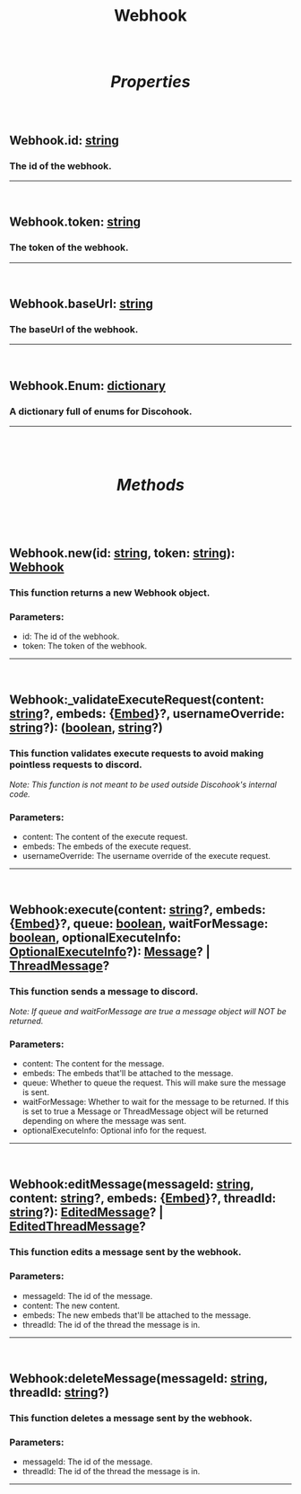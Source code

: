 # <p align = "center">**Webhook**</p>

<br>

# <p align = "center">*Properties*</p>

<br>

## <p align = "left">**Webhook.id**: [string](https://create.roblox.com/docs/scripting/luau/strings)</p>
### <p align = "left">The id of the webhook.</p>
---
<br>

## <p align = "left">**Webhook.token**: [string](https://create.roblox.com/docs/scripting/luau/strings)</p>
### <p align = "left">The token of the webhook.</p>
---
<br>

## <p align = "left">**Webhook.baseUrl**: [string](https://create.roblox.com/docs/scripting/luau/strings)</p>
### <p align = "left">The baseUrl of the webhook.</p>
---
<br>

## <p align = "left">**Webhook.Enum**: [dictionary](https://create.roblox.com/docs/scripting/luau/tables#dictionaries)</p>
### <p align = "left">A dictionary full of enums for Discohook.</p>
---

<br>
<br>

# <p align = "center">*Methods*</p>

<br>
<br>

## <p align = "left">**Webhook.new**(id: [string](https://create.roblox.com/docs/scripting/luau/strings), token: [string](https://create.roblox.com/docs/scripting/luau/strings)): [Webhook](/docs/Webhook.md)</p>
### <p align = "left">This function returns a new Webhook object.</p>

### <p align = "left">Parameters:<p>

- id: The id of the webhook.
- token: The token of the webhook.
---
<br>

## <p align = "left">**Webhook:_validateExecuteRequest**(content: [string](https://create.roblox.com/docs/scripting/luau/strings)?, embeds: {[Embed](/docs/Embed.md)}?, usernameOverride: [string](https://create.roblox.com/docs/scripting/luau/strings)?): ([boolean](https://create.roblox.com/docs/scripting/luau/booleans), [string](https://create.roblox.com/docs/scripting/luau/strings)?)</p>
### <p align = "left">This function validates execute requests to avoid making pointless requests to discord.</p>

*<p align = "left">Note: This function is not meant to be used outside Discohook's internal code.</p>*

### <p align = "left">Parameters:<p>

- content: The content of the execute request.
- embeds: The embeds of the execute request.
- usernameOverride: The username override of the execute request.
---
<br>

## <p align = "left">**Webhook:execute**(content: [string](https://create.roblox.com/docs/scripting/luau/strings)?, embeds: {[Embed](/docs/Embed.md)}?, queue: [boolean](https://create.roblox.com/docs/scripting/luau/booleans), waitForMessage: [boolean](https://create.roblox.com/docs/scripting/luau/booleans), optionalExecuteInfo: [OptionalExecuteInfo](/docs/OptionalExecuteInfo.md)?): [Message](/docs/Message.md)? | [ThreadMessage](/docs/ThreadMessage.md)?</p>
### <p align = "left">This function sends a message to discord.</p>

*<p align = "left">Note: If queue and waitForMessage are true a message object will NOT be returned.</p>*

### <p align = "left">Parameters:<p>

- content: The content for the message.
- embeds: The embeds that'll be attached to the message.
- queue: Whether to queue the request. This will make sure the message is sent.
- waitForMessage: Whether to wait for the message to be returned. If this is set to true a Message or ThreadMessage object will be returned depending on where the message was sent.
- optionalExecuteInfo: Optional info for the request.

---
<br>

## <p align = "left">**Webhook:editMessage**(messageId: [string](https://create.roblox.com/docs/scripting/luau/strings), content: [string](https://create.roblox.com/docs/scripting/luau/strings)?, embeds: {[Embed]((/docs/Embed.md))}?, threadId: [string](https://create.roblox.com/docs/scripting/luau/strings)?): [EditedMessage](/docs/EditedMessage.md)? | [EditedThreadMessage](/docs/EditedThreadMessage.md)?</p>
### <p align = "left">This function edits a message sent by the webhook.</p>

### <p align = "left">Parameters:<p>

- messageId: The id of the message.
- content: The new content.
- embeds: The new embeds that'll be attached to the message.
- threadId: The id of the thread the message is in.

---
<br>

## <p align = "left">**Webhook:deleteMessage**(messageId: [string](https://create.roblox.com/docs/scripting/luau/strings), threadId: [string](https://create.roblox.com/docs/scripting/luau/strings)?)</p>
### <p align = "left">This function deletes a message sent by the webhook.</p>

### <p align = "left">Parameters:<p>

- messageId: The id of the message.
- threadId: The id of the thread the message is in.

---